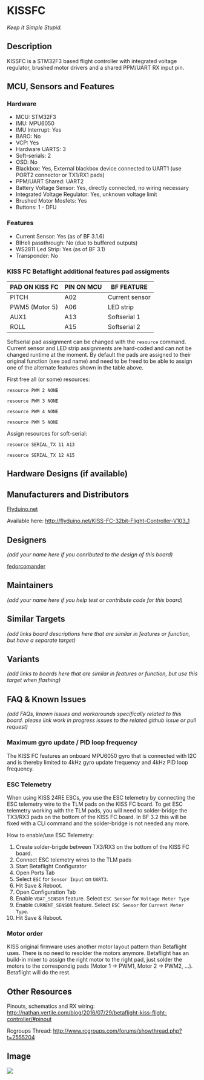 # KISSFC

_Keep It Simple Stupid._

## Description

KISSFC is a STM32F3 based flight controller with integrated voltage regulator, brushed motor drivers and a shared PPM/UART RX input pin.

## MCU, Sensors and Features

### Hardware

  - MCU: STM32F3
  - IMU: MPU6050
  - IMU Interrupt: Yes
  - BARO: No
  - VCP: Yes
  - Hardware UARTS: 3
  - Soft-serials: 2
  - OSD: No
  - Blackbox: Yes, External blackbox device connected to UART1 (use PORT2 connector or TX1/RX1 pads) 
  - PPM/UART Shared: UART2
  - Battery Voltage Sensor: Yes, directly connected, no wiring necessary
  - Integrated Voltage Regulator: Yes, unknown voltage limit
  - Brushed Motor Mosfets: Yes
  - Buttons: 1 - DFU

### Features
  - Current Sensor: Yes (as of BF 3.1.6)
  - BlHeli passthrough: No (due to buffered outputs)
  - WS2811 Led Strip: Yes (as of BF 3.1)
  - Transponder: No

### KISS FC Betaflight additional features pad assigments

PAD ON KISS FC|PIN ON MCU|BF FEATURE
---|---|--------
PITCH|A02|Current sensor
PWM5 (Motor 5)|A06|LED strip
AUX1|A13|Softserial 1
ROLL|A15|Softserial 2

Softserial pad assignment can be changed with the `resource` command. Current sensor and LED strip assignments are hard-coded and can not be changed runtime at the moment.
By default the pads are assigned to their original function (see pad name) and need to be freed to be able to assign one of the alternate features shown in the table above.

First free all (or some) resources:

`resource PWM 2 NONE`

`resource PWM 3 NONE`

`resource PWM 4 NONE`

`resource PWM 5 NONE`

Assign resources for soft-serial:

`resource SERIAL_TX 11 A13`

`resource SERIAL_TX 12 A15`

## Hardware Designs (if available)

## Manufacturers and Distributors

[Flyduino.net](https://flyduino.net)

Available here: http://flyduino.net/KISS-FC-32bit-Flight-Controller-V103_1

## Designers
_(add your name here if you conributed to the design of this board)_

[fedorcomander](https://github.com/fedorcomander)

## Maintainers
_(add your name here if you help test or contribute code for this board)_

## Similar Targets
_(add links board descriptions here that are similar in features or function, but have a separate target)_

## Variants
_(add links to boards here that are similar in features or function, but use this target when flashing)_

## FAQ & Known Issues
_(add FAQs, known issues and workarounds specifically related to this board. please link work in progress issues to the related github issue or pull request)_

### Maximum gyro update / PID loop frequency
The KISS FC features an onboard MPU6050 gyro that is connected with I2C and is thereby limited to 4kHz gyro update frequency and 4kHz PID loop frequency.

### ESC Telemetry
When using KISS 24RE ESCs, you use the ESC telemetry by connecting the ESC telemetry wire to the TLM pads on the KISS FC board.
To get ESC telemetry working with the TLM pads, you will need to solder-bridge the TX3/RX3 pads on the bottom of the KISS FC board. In BF 3.2 this will be fixed with a CLI command and the solder-bridge is not needed any more.

How to enable/use ESC Telemetry:
1. Create solder-brigde between TX3/RX3 on the bottom of the KISS FC board.
2. Connect ESC telemetry wires to the TLM pads
3. Start Betaflight Configurator
4. Open Ports Tab
5. Select `ESC` for `Sensor Input` on `UART3`. 
6. Hit Save & Reboot.
7. Open Configuration Tab
8. Enable `VBAT_SENSOR` feature. Select `ESC Sensor` for `Voltage Meter Type`
9. Enable `CURRENT_SENSOR` feature. Select `ESC Sensor` for `Current Meter Type`. 
10. Hit Save & Reboot. 

### Motor order
KISS original firmware uses another motor layout pattern than Betaflight uses. There is no need to resolder the motors anymore. Betaflight has an build-in mixer to assign the right motor to the right pad, just solder the motors to the correspondig pads (Motor 1 -> PWM1, Motor 2 -> PWM2, ...). Betaflight will do the rest.

## Other Resources

Pinouts, schematics and RX wiring: http://nathan.vertile.com/blog/2016/07/29/betaflight-kiss-flight-controller/#pinout

Rcgroups Thread: http://www.rcgroups.com/forums/showthread.php?t=2555204

## Image

![](https://cdn3.volusion.com/zzpvf.kmsuu/v/vspfiles/photos/elec-fc-kiss103-4.jpg)